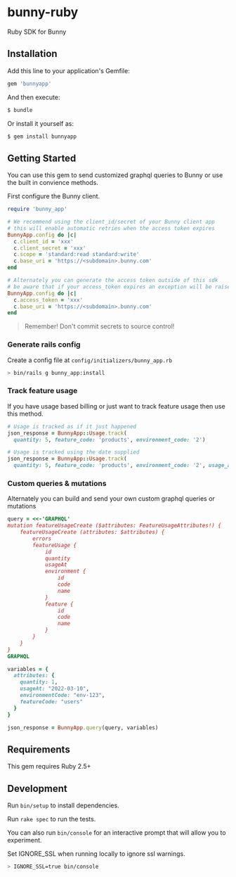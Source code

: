 # bunny-ruby

Ruby SDK for Bunny

## Installation

Add this line to your application's Gemfile:

```ruby
gem 'bunnyapp'
```

And then execute:

```sh
$ bundle
```

Or install it yourself as:

```sh
$ gem install bunnyapp
```

## Getting Started

You can use this gem to send customized graphql queries to Bunny or use the built in convience methods.

First configure the Bunny client.

```ruby
require 'bunny_app'

# We recommend using the client_id/secret of your Bunny client app
# this will enable automatic retries when the access token expires
BunnyApp.config do |c|
  c.client_id = 'xxx'
  c.client_secret = 'xxx'
  c.scope = 'standard:read standard:write'
  c.base_uri = 'https://<subdomain>.bunny.com'
end

# Alternately you can generate the access token outside of this sdk
# be aware that if your access_token expires an exception will be raised
BunnyApp.config do |c|
  c.access_token = 'xxx'
  c.base_uri = 'https://<subdomain>.bunny.com'
end
```

> Remember! Don't commit secrets to source control!

### Generate rails config

Create a config file at `config/initializers/bunny_app.rb`

```sh
> bin/rails g bunny_app:install
```

### Track feature usage

If you have usage based billing or just want to track feature usage then use this method.

```ruby
# Usage is tracked as if it just happened
json_response = BunnyApp::Usage.track(
  quantity: 5, feature_code: 'products', environment_code: '2')

# Usage is tracked using the date supplied
json_response = BunnyApp::Usage.track(
  quantity: 5, feature_code: 'products', environment_code: '2', usage_at: '2022-03-10')
```

### Custom queries & mutations

Alternately you can build and send your own custom graphql queries or mutations

```ruby
query = <<-'GRAPHQL'
mutation featureUsageCreate ($attributes: FeatureUsageAttributes!) {
    featureUsageCreate (attributes: $attributes) {
        errors
        featureUsage {
            id
            quantity
            usageAt
            environment {
                id
                code
                name
            }
            feature {
                id
                code
                name
            }
        }
    }
}
GRAPHQL

variables = {
  attributes: {
    quantity: 1,
    usageAt: "2022-03-10",
    environmentCode: "env-123",
    featureCode: "users"
  }
}

json_response = BunnyApp.query(query, variables)
```

## Requirements

This gem requires Ruby 2.5+

## Development

Run `bin/setup` to install dependencies.

Run `rake spec` to run the tests.

You can also run `bin/console` for an interactive prompt that will allow you to experiment.

Set IGNORE_SSL when running locally to ignore ssl warnings.

```sh
> IGNORE_SSL=true bin/console
```
